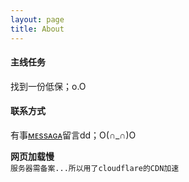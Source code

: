 ```yaml
---
layout: page
title: About
---
```

#### 主线任务
找到一份低保；o.O

#### 联系方式
有事[ᴍᴇssᴀɢᴀ](/message)留言dd；O(∩_∩)O

**网页加载慢**
<br>`服务器需备案...所以用了cloudflare的CDN加速`<br>

